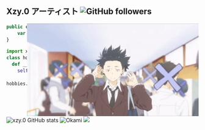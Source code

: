 ## Xzy.0 アーティスト <img alt="GitHub followers" src="https://img.shields.io/github/followers/Xzy-0?style=social" />
<img align="right" width="450" src="https://github.com/xzy-0/xzy-0/blob/5c4236ec61cbd75e870e3d63d07d1321ca8ce55a/200.gif" />


```js
public class XZY.0 アーティスト() {
    var e = "Programmer(プログラマー) and Artist(アーティスト)";
}
```
```py
import xzy.0 from xzy-0
class hobbies(xzy.0):
  def __init__(self, xzy.0):
    self.hobbies = ['drawing/sketching','programming','reading mangas', 'watching anime',
                    'listening to lofi-music','writing in kaomoji (⌯・▾・⌯)','learning Japanese(日本)']
hobbies.run()
```
![xzy.0 GitHub stats](https://github-readme-stats.vercel.app/api?username=xzy-0&theme=radical&show_icons=true) ![Okami](https://github-readme-stats.vercel.app/api/top-langs/?username=xzy-0&hide=html&layout=compact&theme=radical)
![](https://github-profile-summary-cards.vercel.app/api/cards/profile-details?username=xzy-0&theme=monokai)

